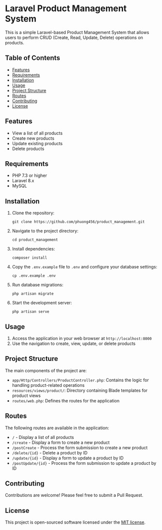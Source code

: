 # Laravel Product Management System

This is a simple Laravel-based Product Management System that allows users to perform CRUD (Create, Read, Update, Delete) operations on products.

## Table of Contents

- [Features](#features)
- [Requirements](#requirements)
- [Installation](#installation)
- [Usage](#usage)
- [Project Structure](#project-structure)
- [Routes](#routes)
- [Contributing](#contributing)
- [License](#license)

## Features

- View a list of all products
- Create new products
- Update existing products
- Delete products

## Requirements

- PHP 7.3 or higher
- Laravel 8.x
- MySQL

## Installation

1. Clone the repository:
   ```
   git clone https://github.com/phuong456/product_management.git
   ```

2. Navigate to the project directory:
   ```
   cd product_management
   ```

3. Install dependencies:
   ```
   composer install
   ```

4. Copy the `.env.example` file to `.env` and configure your database settings:
   ```
   cp .env.example .env
   ```

5. Run database migrations:
   ```
   php artisan migrate
   ```

6. Start the development server:
   ```
   php artisan serve
   ```

## Usage

1. Access the application in your web browser at `http://localhost:8000`
2. Use the navigation to create, view, update, or delete products

## Project Structure

The main components of the project are:

- `app/Http/Controllers/ProductController.php`: Contains the logic for handling product-related operations
- `resources/views/product/`: Directory containing Blade templates for product views
- `routes/web.php`: Defines the routes for the application

## Routes

The following routes are available in the application:

- `/` - Display a list of all products
- `/create` - Display a form to create a new product
- `/postCreate` - Process the form submission to create a new product
- `/delete/{id}` - Delete a product by ID
- `/update/{id}` - Display a form to update a product by ID
- `/postUpdate/{id}` - Process the form submission to update a product by ID


## Contributing

Contributions are welcome! Please feel free to submit a Pull Request.

## License

This project is open-sourced software licensed under the [MIT license](https://opensource.org/licenses/MIT).